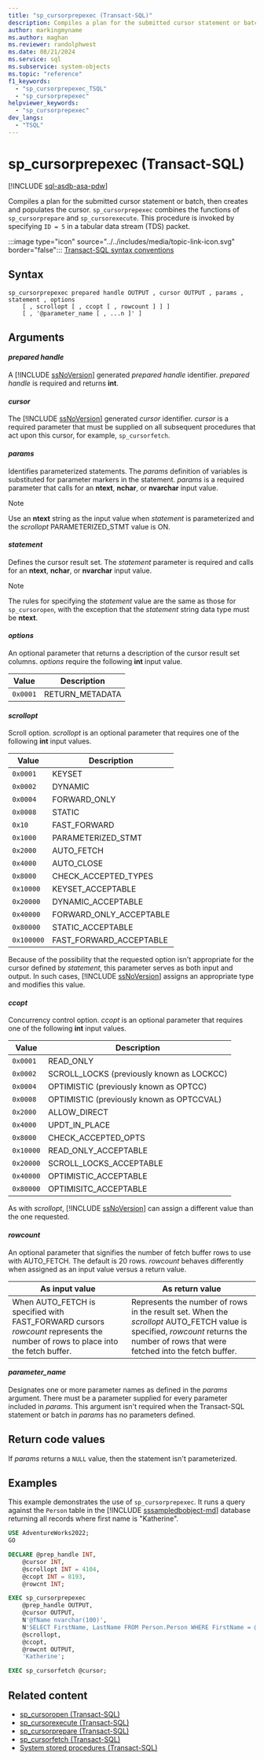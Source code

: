 ```yaml
---
title: "sp_cursorprepexec (Transact-SQL)"
description: Compiles a plan for the submitted cursor statement or batch, then creates and populates the cursor.
author: markingmyname
ms.author: maghan
ms.reviewer: randolphwest
ms.date: 08/21/2024
ms.service: sql
ms.subservice: system-objects
ms.topic: "reference"
f1_keywords:
  - "sp_cursorprepexec_TSQL"
  - "sp_cursorprepexec"
helpviewer_keywords:
  - "sp_cursorprepexec"
dev_langs:
  - "TSQL"
---
```

# sp_cursorprepexec (Transact-SQL)

[!INCLUDE [sql-asdb-asa-pdw](../../includes/applies-to-version/sql-asdb-asa-pdw.md)]

Compiles a plan for the submitted cursor statement or batch, then creates and populates the cursor. `sp_cursorprepexec` combines the functions of `sp_cursorprepare` and `sp_cursorexecute`. This procedure is invoked by specifying `ID = 5` in a tabular data stream (TDS) packet.

:::image type="icon" source="../../includes/media/topic-link-icon.svg" border="false"::: [Transact-SQL syntax conventions](../../t-sql/language-elements/transact-sql-syntax-conventions-transact-sql.md)

## Syntax

```syntaxsql
sp_cursorprepexec prepared handle OUTPUT , cursor OUTPUT , params , statement , options
    [ , scrollopt [ , ccopt [ , rowcount ] ] ]
    [ , '@parameter_name [ , ...n ]' ]
```

## Arguments

#### *prepared handle*

A [!INCLUDE [ssNoVersion](../../includes/ssnoversion-md.md)] generated *prepared handle* identifier. *prepared handle* is required and returns **int**.

#### *cursor*

The [!INCLUDE [ssNoVersion](../../includes/ssnoversion-md.md)] generated *cursor* identifier. *cursor* is a required parameter that must be supplied on all subsequent procedures that act upon this cursor, for example, `sp_cursorfetch`.

#### *params*

Identifies parameterized statements. The *params* definition of variables is substituted for parameter markers in the statement. *params* is a required parameter that calls for an **ntext**, **nchar**, or **nvarchar** input value.

> [!NOTE]  
> Use an **ntext** string as the input value when *statement* is parameterized and the *scrollopt* PARAMETERIZED_STMT value is ON.

#### *statement*

Defines the cursor result set. The *statement* parameter is required and calls for an **ntext**, **nchar**, or **nvarchar** input value.

> [!NOTE]  
> The rules for specifying the *statement* value are the same as those for `sp_cursoropen`, with the exception that the *statement* string data type must be **ntext**.

#### *options*

An optional parameter that returns a description of the cursor result set columns. *options* require the following **int** input value.

| Value | Description |
| --- | --- |
| `0x0001` | RETURN_METADATA |

#### *scrollopt*

Scroll option. *scrollopt* is an optional parameter that requires one of the following **int** input values.

| Value | Description |
| --- | --- |
| `0x0001` | KEYSET |
| `0x0002` | DYNAMIC |
| `0x0004` | FORWARD_ONLY |
| `0x0008` | STATIC |
| `0x10` | FAST_FORWARD |
| `0x1000` | PARAMETERIZED_STMT |
| `0x2000` | AUTO_FETCH |
| `0x4000` | AUTO_CLOSE |
| `0x8000` | CHECK_ACCEPTED_TYPES |
| `0x10000` | KEYSET_ACCEPTABLE |
| `0x20000` | DYNAMIC_ACCEPTABLE |
| `0x40000` | FORWARD_ONLY_ACCEPTABLE |
| `0x80000` | STATIC_ACCEPTABLE |
| `0x100000` | FAST_FORWARD_ACCEPTABLE |

Because of the possibility that the requested option isn't appropriate for the cursor defined by *statement*, this parameter serves as both input and output. In such cases, [!INCLUDE [ssNoVersion](../../includes/ssnoversion-md.md)] assigns an appropriate type and modifies this value.

#### *ccopt*

Concurrency control option. *ccopt* is an optional parameter that requires one of the following **int** input values.

| Value | Description |
| --- | --- |
| `0x0001` | READ_ONLY |
| `0x0002` | SCROLL_LOCKS (previously known as LOCKCC) |
| `0x0004` | OPTIMISTIC (previously known as OPTCC) |
| `0x0008` | OPTIMISTIC (previously known as OPTCCVAL) |
| `0x2000` | ALLOW_DIRECT |
| `0x4000` | UPDT_IN_PLACE |
| `0x8000` | CHECK_ACCEPTED_OPTS |
| `0x10000` | READ_ONLY_ACCEPTABLE |
| `0x20000` | SCROLL_LOCKS_ACCEPTABLE |
| `0x40000` | OPTIMISTIC_ACCEPTABLE |
| `0x80000` | OPTIMISITC_ACCEPTABLE |

As with *scrollopt*, [!INCLUDE [ssNoVersion](../../includes/ssnoversion-md.md)] can assign a different value than the one requested.

#### *rowcount*

An optional parameter that signifies the number of fetch buffer rows to use with AUTO_FETCH. The default is 20 rows. *rowcount* behaves differently when assigned as an input value versus a return value.

| As input value | As return value |
| --- | --- |
| When AUTO_FETCH is specified with FAST_FORWARD cursors *rowcount* represents the number of rows to place into the fetch buffer. | Represents the number of rows in the result set. When the *scrollopt* AUTO_FETCH value is specified, *rowcount* returns the number of rows that were fetched into the fetch buffer. |

#### *parameter_name*

Designates one or more parameter names as defined in the *params* argument. There must be a parameter supplied for every parameter included in *params*. This argument isn't required when the Transact-SQL statement or batch in *params* has no parameters defined.

## Return code values

If *params* returns a `NULL` value, then the statement isn't parameterized.

## Examples

This example demonstrates the use of `sp_cursorprepexec`. It runs a query against the `Person` table in the [!INCLUDE [sssampledbobject-md](../../includes/sssampledbobject-md.md)] database returning all records where first name is "Katherine".

```sql
USE AdventureWorks2022;
GO

DECLARE @prep_handle INT,
    @cursor INT,
    @scrollopt INT = 4104,
    @ccopt INT = 8193,
    @rowcnt INT;

EXEC sp_cursorprepexec
    @prep_handle OUTPUT,
    @cursor OUTPUT,
    N'@fName nvarchar(100)',
    N'SELECT FirstName, LastName FROM Person.Person WHERE FirstName = @fName',
    @scrollopt,
    @ccopt,
    @rowcnt OUTPUT,
    'Katherine';

EXEC sp_cursorfetch @cursor;
```

## Related content

- [sp_cursoropen (Transact-SQL)](sp-cursoropen-transact-sql.md)
- [sp_cursorexecute (Transact-SQL)](sp-cursorexecute-transact-sql.md)
- [sp_cursorprepare (Transact-SQL)](sp-cursorprepare-transact-sql.md)
- [sp_cursorfetch (Transact-SQL)](sp-cursorfetch-transact-sql.md)
- [System stored procedures (Transact-SQL)](system-stored-procedures-transact-sql.md)
